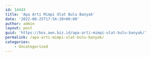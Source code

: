 ```yaml
---
id: 14443
title: 'Apa Arti Mimpi Ulat Bulu Banyak'
date: '2022-08-25T17:56:20+00:00'
author: admin
layout: post
guid: 'https://bos.awn.biz.id/apa-arti-mimpi-ulat-bulu-banyak/'
permalink: /apa-arti-mimpi-ulat-bulu-banyak/
categories:
    - Uncategorized
---
```


